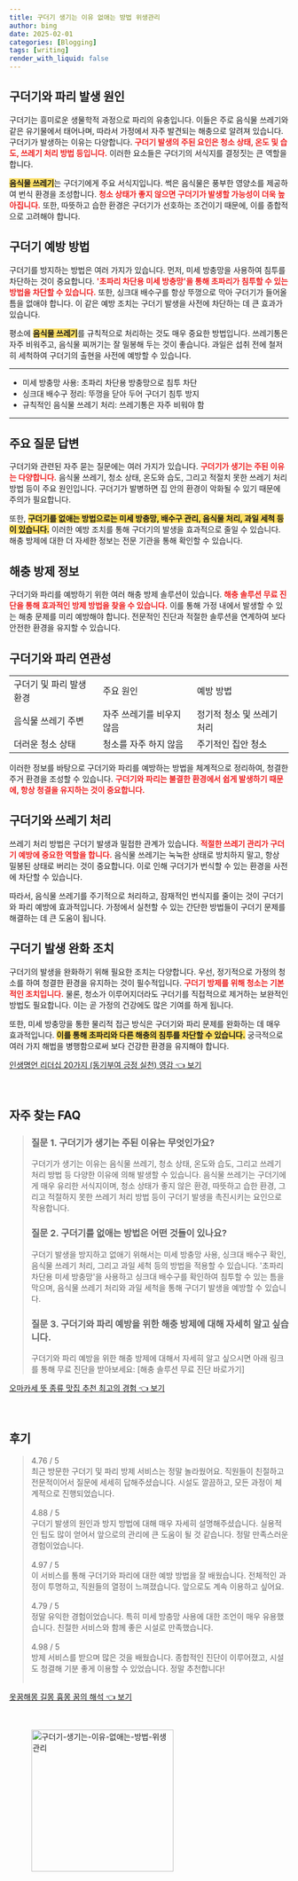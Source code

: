 ```yaml
---
title: 구더기 생기는 이유 없애는 방법 위생관리
author: bing
date: 2025-02-01
categories: [Blogging]
tags: [writing]
render_with_liquid: false
---
```



<h2 id='구더기와_파리_발생_원인'>구더기와 파리 발생 원인</h2>

<p>구더기는 흥미로운 생물학적 과정으로 파리의 유충입니다. 이들은 주로 음식물 쓰레기와 같은 유기물에서 태어나며, 따라서 가정에서 자주 발견되는 해충으로 알려져 있습니다. 구더기가 발생하는 이유는 다양합니다. <b><span style="color: #ee2323;">구더기 발생의 주된 요인은 청소 상태, 온도 및 습도, 쓰레기 처리 방법 등입니다.</span></b> 이러한 요소들은 구더기의 서식지를 결정짓는 큰 역할을 합니다.</p>

<p><b><span style="background-color: #ffe066;">음식물 쓰레기</span></b>는 구더기에게 주요 서식지입니다. 썩은 음식물은 풍부한 영양소를 제공하여 번식 환경을 조성합니다. <b><span style="color: #ee2323;">청소 상태가 좋지 않으면 구더기가 발생할 가능성이 더욱 높아집니다.</span></b> 또한, 따뜻하고 습한 환경은 구더기가 선호하는 조건이기 때문에, 이를 종합적으로 고려해야 합니다.</p>

<h2 id='구더기_예방_방법'>구더기 예방 방법</h2>

<p>구더기를 방지하는 방법은 여러 가지가 있습니다. 먼저, 미세 방충망을 사용하여 침투를 차단하는 것이 중요합니다. <b><span style="color: #ee2323;">'초파리 차단용 미세 방충망'을 통해 초파리가 침투할 수 있는 방법을 차단할 수 있습니다.</span></b> 또한, 싱크대 배수구를 항상 뚜껑으로 막아 구더기가 들어올 틈을 없애야 합니다. 이 같은 예방 조치는 구더기 발생을 사전에 차단하는 데 큰 효과가 있습니다.</p>

<p>평소에 <b><span style="background-color: #ffe066;">음식물 쓰레기</span></b>를 규칙적으로 처리하는 것도 매우 중요한 방법입니다. 쓰레기통은 자주 비워주고, 음식물 찌꺼기는 잘 밀봉해 두는 것이 좋습니다. 과일은 섭취 전에 철저히 세척하여 구더기의 출현을 사전에 예방할 수 있습니다.</p>

<hr />

<ul>
    <li>미세 방충망 사용: 초파리 차단용 방충망으로 침투 차단</li>
    <li>싱크대 배수구 정리: 뚜껑을 닫아 두어 구더기 침투 방지</li>
    <li>규칙적인 음식물 쓰레기 처리: 쓰레기통은 자주 비워야 함</li>
</ul>

<hr />

<h2 id='주요_질문_답변'>주요 질문 답변</h2>

<p>구더기와 관련된 자주 묻는 질문에는 여러 가지가 있습니다. <b><span style="color: #ee2323;">구더기가 생기는 주된 이유는 다양합니다.</span></b> 음식물 쓰레기, 청소 상태, 온도와 습도, 그리고 적절치 못한 쓰레기 처리 방법 등이 주요 원인입니다. 구더기가 발병하면 집 안의 환경이 악화될 수 있기 때문에 주의가 필요합니다.</p>

<p>또한, <b><span style="background-color: #ffe066;">구더기를 없애는 방법으로는 미세 방충망, 배수구 관리, 음식물 처리, 과일 세척 등이 있습니다.</span></b> 이러한 예방 조치를 통해 구더기의 발생을 효과적으로 줄일 수 있습니다. 해충 방제에 대한 더 자세한 정보는 전문 기관을 통해 확인할 수 있습니다.</p>

<h2 id='해충_방제_정보'>해충 방제 정보</h2>

<p>구더기와 파리를 예방하기 위한 여러 해충 방제 솔루션이 있습니다. <b><span style="color: #ee2323;">해충 솔루션 무료 진단을 통해 효과적인 방제 방법을 찾을 수 있습니다.</span></b> 이를 통해 가정 내에서 발생할 수 있는 해충 문제를 미리 예방해야 합니다. 전문적인 진단과 적절한 솔루션을 연계하여 보다 안전한 환경을 유지할 수 있습니다.</p>

<h2 id='구더기와_파리_연관성'>구더기와 파리 연관성</h2>

<table>
    <tr>
        <td>구더기 및 파리 발생 환경</td>
        <td>주요 원인</td>
        <td>예방 방법</td>
    </tr>
    <tr>
        <td>음식물 쓰레기 주변</td>
        <td>자주 쓰레기를 비우지 않음</td>
        <td>정기적 청소 및 쓰레기 처리</td>
    </tr>
    <tr>
        <td>더러운 청소 상태</td>
        <td>청소를 자주 하지 않음</td>
        <td>주기적인 집안 청소</td>
    </tr>
</table>

<p>이러한 정보를 바탕으로 구더기와 파리를 예방하는 방법을 체계적으로 정리하여, 청결한 주거 환경을 조성할 수 있습니다. <b><span style="color: #ee2323;">구더기와 파리는 불결한 환경에서 쉽게 발생하기 때문에, 항상 청결을 유지하는 것이 중요합니다.</span></b></p>

<h2 id='구더기_쓰레기_처리'>구더기와 쓰레기 처리</h2>

<p>쓰레기 처리 방법은 구더기 발생과 밀접한 관계가 있습니다. <b><span style="color: #ee2323;">적절한 쓰레기 관리가 구더기 예방에 중요한 역할을 합니다.</span></b> 음식물 쓰레기는 눅눅한 상태로 방치하지 말고, 항상 밀봉된 상태로 버리는 것이 중요합니다. 이로 인해 구더기가 번식할 수 있는 환경을 사전에 차단할 수 있습니다.</p>

<p>따라서, 음식물 쓰레기를 주기적으로 처리하고, 잠재적인 번식지를 줄이는 것이 구더기와 파리 예방에 효과적입니다. 가정에서 실천할 수 있는 간단한 방법들이 구더기 문제를 해결하는 데 큰 도움이 됩니다.</p>

<h2 id='구더기_발생_완화_조치'>구더기 발생 완화 조치</h2>

<p>구더기의 발생을 완화하기 위해 필요한 조치는 다양합니다. 우선, 정기적으로 가정의 청소를 하여 청결한 환경을 유지하는 것이 필수적입니다. <b><span style="color: #ee2323;">구더기 방제를 위해 청소는 기본적인 조치입니다.</span></b> 물론, 청소가 이루어지더라도 구더기를 직접적으로 제거하는 보완적인 방법도 필요합니다. 이는 곧 가정의 건강에도 많은 기여를 하게 됩니다.</p>

<p>또한, 미세 방충망을 통한 물리적 접근 방식은 구더기와 파리 문제를 완화하는 데 매우 효과적입니다. <b><span style="background-color: #ffe066;">이를 통해 초파리와 다른 해충의 침투를 차단할 수 있습니다.</span></b> 궁극적으로 여러 가지 해법을 병행함으로써 보다 건강한 환경을 유지해야 합니다.</p>


<p><a class="click-button" title="인생명언 리더십 20가지 (동기부여 긍정 실천) 영감" href="https://afficreate.github.io/posts/%EC%9D%B8%EC%83%9D%EB%AA%85%EC%96%B8-%EB%A6%AC%EB%8D%94%EC%8B%AD-20%EA%B0%80%EC%A7%80-(%EB%8F%99%EA%B8%B0%EB%B6%80%EC%97%AC-%EA%B8%8D%EC%A0%95-%EC%8B%A4%EC%B2%9C)-%EC%98%81%EA%B0%90/" rel="dofollow">인생명언 리더십 20가지 (동기부여 긍정 실천) 영감 👈 보기</a></p><br>
<h2 id='자주_찾는_FAQ'>자주 찾는 FAQ</h2>
<div itemscope="" itemtype="https://schema.org/FAQPage">
<blockquote>
<div itemscope="" itemprop="mainEntity" itemtype="https://schema.org/Question">
<h3 itemprop="name">질문 1. 구더기가 생기는 주된 이유는 무엇인가요?</h3>
<div itemscope="" itemprop="acceptedAnswer" itemtype="https://schema.org/Answer">
<span itemprop="text">
<p>구더기가 생기는 이유는 음식물 쓰레기, 청소 상태, 온도와 습도, 그리고 쓰레기 처리 방법 등 다양한 이유에 의해 발생할 수 있습니다. 음식물 쓰레기는 구더기에게 매우 유리한 서식지이며, 청소 상태가 좋지 않은 환경, 따뜻하고 습한 환경, 그리고 적절하지 못한 쓰레기 처리 방법 등이 구더기 발생을 촉진시키는 요인으로 작용합니다.</p>
</span>
</div>
</div>
<div itemscope="" itemprop="mainEntity" itemtype="https://schema.org/Question">
<h3 itemprop="name">질문 2. 구더기를 없애는 방법은 어떤 것들이 있나요?</h3>
<div itemscope="" itemprop="acceptedAnswer" itemtype="https://schema.org/Answer">
<span itemprop="text">
<p>구더기 발생을 방지하고 없애기 위해서는 미세 방충망 사용, 싱크대 배수구 확인, 음식물 쓰레기 처리, 그리고 과일 세척 등의 방법을 적용할 수 있습니다. '초파리 차단용 미세 방충망'을 사용하고 싱크대 배수구를 확인하여 침투할 수 있는 틈을 막으며, 음식물 쓰레기 처리와 과일 세척을 통해 구더기 발생을 예방할 수 있습니다.</p>
</span>
</div>
</div>
<div itemscope="" itemprop="mainEntity" itemtype="https://schema.org/Question">
<h3 itemprop="name">질문 3. 구더기와 파리 예방을 위한 해충 방제에 대해 자세히 알고 싶습니다.</h3>
<div itemscope="" itemprop="acceptedAnswer" itemtype="https://schema.org/Answer">
<span itemprop="text">
<p>구더기와 파리 예방을 위한 해충 방제에 대해서 자세히 알고 싶으시면 아래 링크를 통해 무료 진단을 받아보세요: [해충 솔루션 무료 진단 바로가기]</p>
</span>
</div>
</div>
</blockquote>
</div>
<p><a class="click-button" title="오마카세 뜻 종류 맛집 추천 최고의 경험" href="https://afficreate.github.io/posts/%EC%98%A4%EB%A7%88%EC%B9%B4%EC%84%B8-%EB%9C%BB-%EC%A2%85%EB%A5%98-%EB%A7%9B%EC%A7%91-%EC%B6%94%EC%B2%9C-%EC%B5%9C%EA%B3%A0%EC%9D%98-%EA%B2%BD%ED%97%98/" rel="dofollow">오마카세 뜻 종류 맛집 추천 최고의 경험 👈 보기</a></p><br>
<h2 id='후기'>후기</h2>
<div itemscope itemtype="https://schema.org/Product">
  <blockquote>
  <div itemprop="review" itemscope itemtype="https://schema.org/Review">
      <div itemprop="reviewRating" itemscope itemtype="https://schema.org/Rating"> <span itemprop="ratingValue">4.76</span> / <span itemprop="bestRating">5</span> </div>
      <span itemprop="reviewBody">최근 방문한 구더기 및 파리 방제 서비스는 정말 놀라웠어요. 직원들이 친절하고 전문적이어서 질문에 세세히 답해주셨습니다. 시설도 깔끔하고, 모든 과정이 체계적으로 진행되었습니다.</span>
  </div>
  <br>
  <div itemprop="review" itemscope itemtype="https://schema.org/Review">
      <div itemprop="reviewRating" itemscope itemtype="https://schema.org/Rating"> <span itemprop="ratingValue">4.88</span> / <span itemprop="bestRating">5</span> </div>
      <span itemprop="reviewBody">구더기 발생의 원인과 방지 방법에 대해 매우 자세히 설명해주셨습니다. 실용적인 팁도 많이 얻어서 앞으로의 관리에 큰 도움이 될 것 같습니다. 정말 만족스러운 경험이었습니다.</span>
  </div>
  <br>
  <div itemprop="review" itemscope itemtype="https://schema.org/Review">
      <div itemprop="reviewRating" itemscope itemtype="https://schema.org/Rating"> <span itemprop="ratingValue">4.97</span> / <span itemprop="bestRating">5</span> </div>
      <span itemprop="reviewBody">이 서비스를 통해 구더기와 파리에 대한 예방 방법을 잘 배웠습니다. 전체적인 과정이 투명하고, 직원들의 열정이 느껴졌습니다. 앞으로도 계속 이용하고 싶어요.</span>
  </div>
  <br>
  <div itemprop="review" itemscope itemtype="https://schema.org/Review">
      <div itemprop="reviewRating" itemscope itemtype="https://schema.org/Rating"> <span itemprop="ratingValue">4.79</span> / <span itemprop="bestRating">5</span> </div>
      <span itemprop="reviewBody">정말 유익한 경험이었습니다. 특히 미세 방충망 사용에 대한 조언이 매우 유용했습니다. 친절한 서비스와 함께 좋은 시설로 만족했습니다.</span>
  </div>
  <br>
  <div itemprop="review" itemscope itemtype="https://schema.org/Review">
      <div itemprop="reviewRating" itemscope itemtype="https://schema.org/Rating"> <span itemprop="ratingValue">4.98</span> / <span itemprop="bestRating">5</span> </div>
      <span itemprop="reviewBody">방제 서비스를 받으며 많은 것을 배웠습니다. 종합적인 진단이 이루어졌고, 시설도 청결해 기분 좋게 이용할 수 있었습니다. 정말 추천합니다!</span>
  </div>
  <br>
  </blockquote>
</div>
<p><a class="click-button" title="옷꿈해몽 길몽 흉몽 꿈의 해석" href="https://afficreate.github.io/posts/%EC%98%B7%EA%BF%88%ED%95%B4%EB%AA%BD-%EA%B8%B8%EB%AA%BD-%ED%9D%89%EB%AA%BD-%EA%BF%88%EC%9D%98-%ED%95%B4%EC%84%9D/" rel="dofollow">옷꿈해몽 길몽 흉몽 꿈의 해석 👈 보기</a></p><br>
<figure class="image"><img src="https://afficreate.github.io/assets/img/thumbnail/구더기-생기는-이유-없애는-방법-위생관리.webp" alt="구더기-생기는-이유-없애는-방법-위생관리" width="256" height="256"></figure>